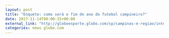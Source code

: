 ```yaml
---
layout: post
title: "Enquete: como será o fim de ano do futebol campineiro?"
date: 2017-11-14T00:00:15+00:00
external_link: "http://globoesporte.globo.com/sp/campinas-e-regiao/interatividade/enquete/2017/10/20/como-sera-o-fim-de-ano-do-futebol-campineiro-09e00360-b58c-11e7-81b4-0242ac110007.html"
categories: news globo.com
---
```

